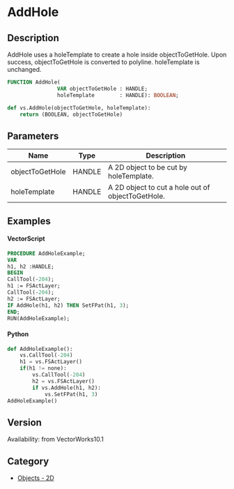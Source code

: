# AddHole

## Description
AddHole uses a holeTemplate to create a hole inside objectToGetHole.  Upon success, objectToGetHole is converted to polyline.   holeTemplate is unchanged.

```pascal
FUNCTION AddHole(
				VAR objectToGetHole : HANDLE;
				holeTemplate        : HANDLE): BOOLEAN;
```

```python
def vs.AddHole(objectToGetHole, holeTemplate):
    return (BOOLEAN, objectToGetHole)
```

## Parameters
|Name|Type|Description|
|---|---|---|
|objectToGetHole|HANDLE|A 2D object to be cut by holeTemplate.|
|holeTemplate|HANDLE|A 2D object to cut a hole out of objectToGetHole.|

## Examples
#### VectorScript ####
```pascal
PROCEDURE AddHoleExample;
VAR
h1, h2 :HANDLE;
BEGIN
CallTool(-204);
h1 := FSActLayer;
CallTool(-204);
h2 := FSActLayer;
IF AddHole(h1, h2) THEN SetFPat(h1, 3);
END;
RUN(AddHoleExample);
```
#### Python ####
```python
def AddHoleExample():
	vs.CallTool(-204)
	h1 = vs.FSActLayer()
	if(h1 != none):
		vs.CallTool(-204)
		h2 = vs.FSActLayer()
		if vs.AddHole(h1, h2):
			vs.SetFPat(h1, 3)
AddHoleExample()
```

## Version
Availability: from VectorWorks10.1

## Category
* [Objects - 2D](../Categories/Objects%20-%202D.md)
